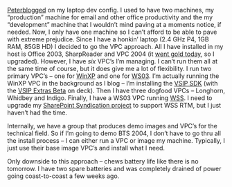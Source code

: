 [Peter](http://www.peterprovost.org/weblog/)[blogged](http://www.peterprovost.org/weblog/permalink.aspx?guid=7aba5a3a-547d-45c4-a0b4-eb7e2853950d)
on my laptop dev config. I used to have two machines, my “production”
machine for email and other office productivity and the my “development”
machine that I wouldn’t mind paving at a moments notice, if needed. Now,
I only have one machine so I can’t afford to be able to pave with
extreme prejudice. Since I have a honkin’ laptop (2.4 GHz P4, 1GB RAM,
85GB HD) I decided to go the VPC approach. All I have installed in my
host is Office 2003, SharpReader and VPC 2004 (it [went gold
today](http://www.microsoft.com/presspass/press/2003/nov03/11-10VPC2004RTMPR.asp),
so I upgraded). However, I have *six* VPC’s I’m managing. I can’t run
them all at the same time of course, but it does give me a lot of
flexibility. I run two primary VPC’s – one for
[WinXP](http://www.microsoft.com/windowsxp) and one for
[WS03](http://www.microsoft.com/windowsserver2003/default.mspx). I’m
actually running the WinXP VPC in the background as I blog – I’m
installing the [VSIP SDK](http://www.vsipdev.com) (with the [VSIP Extras
Beta](http://www.vsipdev.com/extrasbeta/default.aspx) on deck). Then I
have three dogfood VPCs – Longhorn, Whidbey and Indigo. Finally, I have
a WS03 VPC running
[WSS](http://www.microsoft.com/windowsserver2003/default.mspx). I need
to upgrade my [SharePoint Syndication
project](prj_sharepointsynd.aspx) to support WSS RTM, but I just haven’t
had the time.

Internally, we have a group that produces demo images and VPC’s for the
technical field. So if I’m going to demo BTS 2004, I don’t have to go
thru all the install process – I can either run a VPC or image my
machine. Typically, I just use their base image VPC’s and install what I
need.

Only downside to this approach – chews battery life like there is no
tomorrow. I have two spare batteries and was completely drained of power
going coast-to-coast a few weeks ago.
